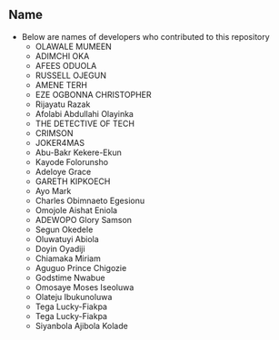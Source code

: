 ## Name

- Below are names of developers who contributed to this repository
  - OLAWALE MUMEEN
  - ADIMCHI OKA
  - AFEES ODUOLA
  - RUSSELL OJEGUN
  - AMENE TERH
  - EZE OGBONNA CHRISTOPHER
  - Rijayatu Razak
  - Afolabi Abdullahi Olayinka
  - THE DETECTIVE OF TECH
  - CRIMSON
  - JOKER4MAS
  - Abu-Bakr Kekere-Ekun
  - Kayode Folorunsho
  - Adeloye Grace
  - GARETH KIPKOECH
  - Ayo Mark
  - Charles Obimnaeto Egesionu
  - Omojole Aishat Eniola
  - ADEWOPO Glory Samson
  - Segun Okedele
  - Oluwatuyi Abiola
  - Doyin Oyadiji
  - Chiamaka Miriam
  - Aguguo Prince Chigozie
  - Godstime Nwabue
  - Omosaye Moses Iseoluwa
  - Olateju Ibukunoluwa
  - Tega Lucky-Fiakpa
  - Tega Lucky-Fiakpa
  - Siyanbola Ajibola Kolade
